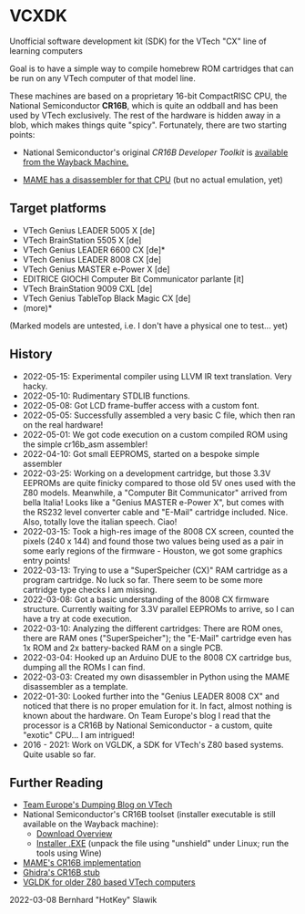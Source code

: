 # VCXDK
Unofficial software development kit (SDK) for the VTech "CX" line of learning computers

Goal is to have a simple way to compile homebrew ROM cartridges that can be run on any VTech computer of that model line.

These machines are based on a proprietary 16-bit CompactRISC CPU, the National Semiconductor **CR16B**, which is quite an oddball and has been used by VTech exclusively. The rest of the hardware is hidden away in a blob, which makes things quite "spicy".
Fortunately, there are two starting points:

* National Semiconductor's original *CR16B Developer Toolkit* is [available from the Wayback Machine.](https://web.archive.org/web/20040530110107/http://www.national.com/appinfo/compactrisc/files/CR16C31.exe)

* [MAME has a disassembler for that CPU](https://github.com/mamedev/mame/tree/master/src/devices/cpu/cr16b) (but no actual emulation, yet)


## Target platforms
* VTech Genius LEADER 5005 X [de]
* VTech BrainStation 5505 X [de]
* VTech Genius LEADER 6600 CX [de]*
* VTech Genius LEADER 8008 CX [de]
* VTech Genius MASTER e-Power X [de]
* EDITRICE GIOCHI Computer Bit Communicator parlante [it]
* VTech BrainStation 9009 CXL [de]
* VTech Genius TableTop Black Magic CX [de]
* (more)*

(Marked models are untested, i.e. I don't have a physical one to test... yet)


## History
* 2022-05-15: Experimental compiler using LLVM IR text translation. Very hacky.
* 2022-05-10: Rudimentary STDLIB functions.
* 2022-05-08: Got LCD frame-buffer access with a custom font.
* 2022-05-05: Successfully assembled a very basic C file, which then ran on the real hardware!
* 2022-05-01: We got code execution on a custom compiled ROM using the simple cr16b_asm assembler!
* 2022-04-10: Got small EEPROMS, started on a bespoke simple assembler
* 2022-03-25: Working on a development cartridge, but those 3.3V EEPROMs are quite finicky compared to those old 5V ones used with the Z80 models. Meanwhile, a "Computer Bit Communicator" arrived from bella Italia! Looks like a "Genius MASTER e-Power X", but comes with the RS232 level converter cable and "E-Mail" cartridge included. Nice. Also, totally love the italian speech. Ciao!
* 2022-03-15: Took a high-res image of the 8008 CX screen, counted the pixels (240 x 144) and found those two values being used as a pair in some early regions of the firmware - Houston, we got some graphics entry points!
* 2022-03-13: Trying to use a "SuperSpeicher (CX)" RAM cartridge as a program cartridge. No luck so far. There seem to be some more cartridge type checks I am missing.
* 2022-03-08: Got a basic understanding of the 8008 CX firmware structure. Currently waiting for 3.3V parallel EEPROMs to arrive, so I can have a try at code execution.
* 2022-03-10: Analyzing the different cartridges: There are ROM ones, there are RAM ones ("SuperSpeicher"); the "E-Mail" cartridge even has 1x ROM and 2x battery-backed RAM on a single PCB.
* 2022-03-04: Hooked up an Arduino DUE to the 8008 CX cartridge bus, dumping all the ROMs I can find.
* 2022-03-03: Created my own disassembler in Python using the MAME disassembler as a template.
* 2022-01-30: Looked further into the "Genius LEADER 8008 CX" and noticed that there is no proper emulation for it. In fact, almost nothing is known about the hardware. On Team Europe's blog I read that the processor is a CR16B by National Semiconductor - a custom, quite "exotic" CPU... I am intrigued!
* 2016 - 2021: Work on VGLDK, a SDK for VTech's Z80 based systems. Quite usable so far.


## Further Reading
* [Team Europe's Dumping Blog on VTech](https://team-europe.blogspot.com/2017/03/decapping-is-fun-world-3.html)
* National Semiconductor's CR16B toolset (installer executable is still available on the Wayback machine):
  * [Download Overview](https://web.archive.org/web/20040530110107/http://www.national.com/appinfo/compactrisc/0,3303,838,00.html)
  * [Installer .EXE](https://web.archive.org/web/20040530110107/http://www.national.com/appinfo/compactrisc/files/CR16C31.exe) (unpack the file using "unshield" under Linux; run the tools using Wine)
* [MAME's CR16B implementation](https://github.com/mamedev/mame/tree/master/src/devices/cpu/cr16b)
* [Ghidra's CR16B stub](https://github.com/NationalSecurityAgency/ghidra/blob/master/Ghidra/Processors/CR16/data/languages/CR16B.sinc)
* [VGLDK for older Z80 based VTech computers](https://github.com/hotkeymuc/vgldk)

2022-03-08 Bernhard "HotKey" Slawik